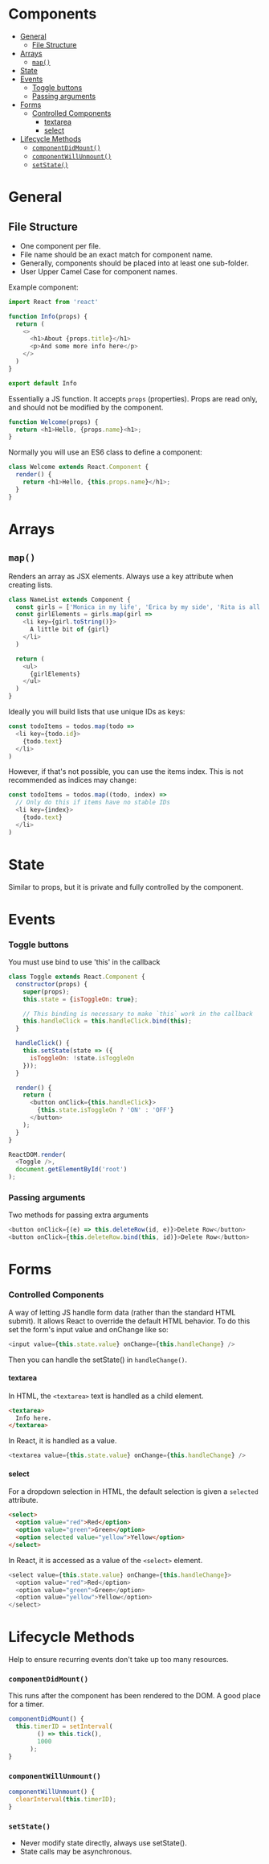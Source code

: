 # Components

<!-- TOC -->
- [General](#general)
  - [File Structure](#file-structure)
- [Arrays](#arrays)
  - [`map()`](#map)
- [State](#state)
- [Events](#events)
  - [Toggle buttons](#toggle-buttons)
  - [Passing arguments](#passing-arguments)
- [Forms](#forms)
  - [Controlled Components](#controlled-components)
    - [textarea](#textarea)
    - [select](#select)
- [Lifecycle Methods](#lifecycle-methods)
  - [`componentDidMount()`](#componentdidmount)
  - [`componentWillUnmount()`](#componentwillunmount)
  - [`setState()`](#setstate)

<!-- TOC END -->

# General

## File Structure
* One component per file.
* File name should be an exact match for component name.
* Generally, components should be placed into at least one sub-folder.
* User Upper Camel Case for component names.

Example component:
```JavaScript
import React from 'react'

function Info(props) {
  return (
    <>
      <h1>About {props.title}</h1>
      <p>And some more info here</p>
    </>
  )
}

export default Info
```

Essentially a JS function. It accepts `props` (properties). Props are read only, and should not be modified by the component.
```javascript
function Welcome(props) {
  return <h1>Hello, {props.name}<h1>;
}
```
Normally you will use an ES6 class to define a component:

```javascript
class Welcome extends React.Component {
  render() {
    return <h1>Hello, {this.props.name}</h1>;
  }
}
```

# Arrays

## `map()`
Renders an array as JSX elements. Always use a key attribute when creating lists.
```javascript
class NameList extends Component {
  const girls = ['Monica in my life', 'Erica by my side', 'Rita is all I need', 'Tina is what I see', 'Sandra in the sun', 'Mary all night long', 'Jessica, here I am', 'You makes me a man']
  const girlElements = girls.map(girl =>
    <li key={girl.toString()}>
      A little bit of {girl}
    </li>
  )

  return (
    <ul>
      {girlElements}
    </ul>
  )
}
```

Ideally you will build lists that use unique IDs as keys:
```javascript
const todoItems = todos.map(todo =>
  <li key={todo.id}>
    {todo.text}
  </li>
)
```

However, if that's not possible, you can use the items index. This is not recommended as indices may change:
```JavaScript
const todoItems = todos.map((todo, index) =>
  // Only do this if items have no stable IDs
  <li key={index}>
    {todo.text}
  </li>
)
```


# State
Similar to props, but it is private and fully controlled by the component.



# Events

### Toggle buttons
You must use bind to use 'this' in the callback

```JavaScript
class Toggle extends React.Component {
  constructor(props) {
    super(props);
    this.state = {isToggleOn: true};

    // This binding is necessary to make `this` work in the callback
    this.handleClick = this.handleClick.bind(this);
  }

  handleClick() {
    this.setState(state => ({
      isToggleOn: !state.isToggleOn
    }));
  }

  render() {
    return (
      <button onClick={this.handleClick}>
        {this.state.isToggleOn ? 'ON' : 'OFF'}
      </button>
    );
  }
}

ReactDOM.render(
  <Toggle />,
  document.getElementById('root')
);
```

### Passing arguments
Two methods for passing extra arguments

```javascript
<button onClick={(e) => this.deleteRow(id, e)}>Delete Row</button>
<button onClick={this.deleteRow.bind(this, id)}>Delete Row</button>
```


# Forms

### Controlled Components
A way of letting JS handle form data (rather than the standard HTML submit). It allows React to override the default HTML behavior. To do this set the form's input value and onChange like so:
```javascript
<input value={this.state.value} onChange={this.handleChange} />
```
Then you can handle the setState() in `handleChange()`.

#### textarea
In HTML, the `<textarea>` text is handled as a child element.

```html
<textarea>
  Info here.
</textarea>
```

In React, it is handled as a value.
```javascript
<textarea value={this.state.value} onChange={this.handleChange} />
```

#### select
For a dropdown selection in HTML, the default selection is given a `selected` attribute.

```html
<select>
  <option value="red">Red</option>
  <option value="green">Green</option>
  <option selected value="yellow">Yellow</option>
</select>
```

In React, it is accessed as a value of the `<select>` element.
```javascript
<select value={this.state.value} onChange={this.handleChange}>
  <option value="red">Red</option>
  <option value="green">Green</option>
  <option value="yellow">Yellow</option>
</select>
```



# Lifecycle Methods
Help to ensure recurring events don't take up too many resources.

### `componentDidMount()`
This runs after the component has been rendered to the DOM. A good place for a timer.
```javascript
componentDidMount() {
  this.timerID = setInterval(
        () => this.tick(),
        1000
      );
}
```

### `componentWillUnmount()`

```javascript
componentWillUnmount() {
  clearInterval(this.timerID);
}
```

### `setState()`
* Never modify state directly, always use  setState().
* State calls may be asynchronous.
